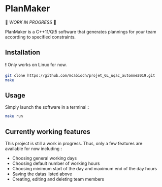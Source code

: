 # PlanMaker

🔨 *WORK IN PROGRESS* 🔨

PlanMaker is a C++11/Qt5 software that generates plannings for your team according to specified constraints.


## Installation
❗ Only works on Linux for now.
```bash
git clone https://github.com/mcabioch/projet_GL_uqac_automne2019.git
make
```
## Usage
Simply launch the software in a terminal :
```bash
make run
```

## Currently working features

This project is still a work in progress. Thus, only a few features are available for now including : 
- Choosing general working days
- Choosing default number of working hours
- Choosing minimum start of the day and maximum end of the day hours
- Saving the datas listed above
- Creating, editing and deleting team members
